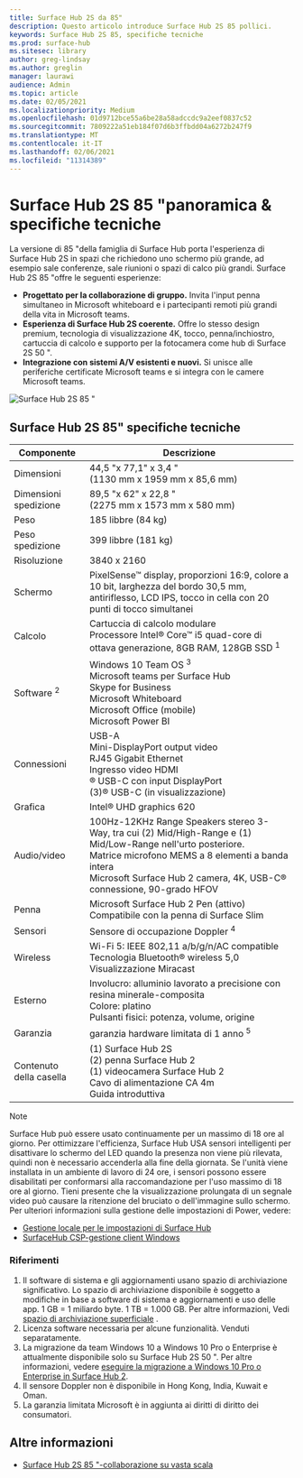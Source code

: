 ```yaml
---
title: Surface Hub 2S da 85"
description: Questo articolo introduce Surface Hub 2S 85 pollici.
keywords: Surface Hub 2S 85, specifiche tecniche
ms.prod: surface-hub
ms.sitesec: library
author: greg-lindsay
ms.author: greglin
manager: laurawi
audience: Admin
ms.topic: article
ms.date: 02/05/2021
ms.localizationpriority: Medium
ms.openlocfilehash: 01d9712bce55a6be28a58adccdc9a2eef0837c52
ms.sourcegitcommit: 7809222a51eb184f07d6b3ffbdd04a6272b247f9
ms.translationtype: MT
ms.contentlocale: it-IT
ms.lasthandoff: 02/06/2021
ms.locfileid: "11314389"
---
```

# Surface Hub 2S 85 "panoramica & specifiche tecniche

La versione di 85 "della famiglia di Surface Hub porta l'esperienza di Surface Hub 2S in spazi che richiedono uno schermo più grande, ad esempio sale conferenze, sale riunioni o spazi di calco più grandi. Surface Hub 2S 85 "offre le seguenti esperienze:

- **Progettato per la collaborazione di gruppo.** Invita l'input penna simultaneo in Microsoft whiteboard e i partecipanti remoti più grandi della vita in Microsoft teams.
- **Esperienza di Surface Hub 2S coerente.** Offre lo stesso design premium, tecnologia di visualizzazione 4K, tocco, penna/inchiostro, cartuccia di calcolo e supporto per la fotocamera come hub di Surface 2S 50 ".
- **Integrazione con sistemi A/V esistenti e nuovi.** Si unisce alle periferiche certificate Microsoft teams e si integra con le camere Microsoft teams.

![Surface Hub 2S 85 "](images/hub-2s-85.png)

## Surface Hub 2S 85" specifiche tecniche

| Componente    | Descrizione                                                                                                                                                                                                                                         |
| ----------------- | --------------------------------------------------------------------------------------------------------------------------------------------------------------------------------------------------------------------------------------------------------- |
| Dimensioni        | 44,5 "x 77,1" x 3,4 "<br>(1130 mm x 1959 mm x 85,6 mm)                                                                                                                                                                                                        |
| Dimensioni spedizione        | 89,5 "x 62" x 22,8 "<br>(2275 mm x 1573 mm x 580 mm)                                                                                                                                                                                                        |
| Peso            | 185 libbre (84 kg)                                                                                                                                                                                                                                            |
| Peso spedizione            | 399 libbre (181 kg)                                                                                                                                                                                                                                            |
| Risoluzione        | 3840 x 2160                                                                                                                                                                                                                                               |
| Schermo           | PixelSense™ display, proporzioni 16:9, colore a 10 bit, larghezza del bordo 30,5 mm, antiriflesso, LCD IPS, tocco in cella con 20 punti di tocco simultanei                                                                                                           |
| Calcolo           | Cartuccia di calcolo modulare<br>Processore Intel® Core™ i5 quad-core di ottava generazione, 8GB RAM, 128GB SSD <sup> 1</sup>                                                                                                                                                      |
| Software <sup> 2</sup>         | Windows 10 Team OS <sup> 3</sup><br>Microsoft teams per Surface Hub<br>Skype for Business<br>Microsoft Whiteboard<br>Microsoft Office (mobile)<br>Microsoft Power BI                                                                                                   |
| Connessioni       | USB-A<br>Mini-DisplayPort output video<br>RJ45 Gigabit Ethernet<br>Ingresso video HDMI<br>® USB-C con input DisplayPort<br>(3)® USB-C (in visualizzazione)                                                                                                           |
| Grafica          | Intel® UHD graphics 620                                                                                                                                                                                                                                   |
| Audio/video       | 100Hz-12KHz Range Speakers stereo 3-Way, tra cui (2) Mid/High-Range e (1) Mid/Low-Range nell'urto posteriore. <br>Matrice microfono MEMS a 8 elementi a banda intera<br>Microsoft Surface Hub 2 camera, 4K, USB-C® connessione, 90-grado HFOV |
| Penna               | Microsoft Surface Hub 2 Pen (attivo)<br>Compatibile con la penna di Surface Slim                                                                                                                                                                                       |
| Sensori           | Sensore di occupazione Doppler <sup> 4</sup>                                                                                                                                                                                                                                 |
| Wireless          | Wi-Fi 5: IEEE 802,11 a/b/g/n/AC compatible<br>Tecnologia Bluetooth® wireless 5,0<br>Visualizzazione Miracast                                                                                                                                                      |
| Esterno          | Involucro: alluminio lavorato a precisione con resina minerale-composita<br>Colore: platino<br>Pulsanti fisici: potenza, volume, origine                                                                                                                            |
| Garanzia         | garanzia hardware limitata di 1 anno <sup> 5</sup>                                                                                                                                                                                                                          |
| Contenuto della casella | (1) Surface Hub 2S<br>(2) penna Surface Hub 2<br>(1) videocamera Surface Hub 2<br>Cavo di alimentazione CA 4m<br>Guida introduttiva                                                                                                                                         |

> [!NOTE]
> Surface Hub può essere usato continuamente per un massimo di 18 ore al giorno. Per ottimizzare l'efficienza, Surface Hub USA sensori intelligenti per disattivare lo schermo del LED quando la presenza non viene più rilevata, quindi non è necessario accenderla alla fine della giornata. Se l'unità viene installata in un ambiente di lavoro di 24 ore, i sensori possono essere disabilitati per conformarsi alla raccomandazione per l'uso massimo di 18 ore al giorno. Tieni presente che la visualizzazione prolungata di un segnale video può causare la ritenzione del bruciato o dell'immagine sullo schermo. Per ulteriori informazioni sulla gestione delle impostazioni di Power, vedere:
>
> - [Gestione locale per le impostazioni di Surface Hub](local-management-surface-hub-settings.md)
> - [SurfaceHub CSP-gestione client Windows](https://docs.microsoft.com/windows/client-management/mdm/surfacehub-csp)
### Riferimenti

1. Il software di sistema e gli aggiornamenti usano spazio di archiviazione significativo. Lo spazio di archiviazione disponibile è soggetto a modifiche in base a software di sistema e aggiornamenti e uso delle app. 1 GB = 1 miliardo byte. 1 TB = 1.000 GB. Per altre informazioni, Vedi [spazio di archiviazione superficiale](https://www.surface.com/storage) .
2. Licenza software necessaria per alcune funzionalità. Venduti separatamente.
3. La migrazione da team Windows 10 a Windows 10 Pro o Enterprise è attualmente disponibile solo su Surface Hub 2S 50 ". Per altre informazioni, vedere [eseguire la migrazione a Windows 10 Pro o Enterprise in Surface Hub 2](https://docs.microsoft.com/surface-hub/surface-hub-2s-migrate-os).
4. Il sensore Doppler non è disponibile in Hong Kong, India, Kuwait e Oman.
5. La garanzia limitata Microsoft è in aggiunta ai diritti di diritto dei consumatori. 

## Altre informazioni

- [Surface Hub 2S 85 "-collaborazione su vasta scala](https://techcommunity.microsoft.com/t5/surface-it-pro-blog/surface-hub-2s-85-quot-collaboration-at-a-massive-scale/ba-p/1669717)
